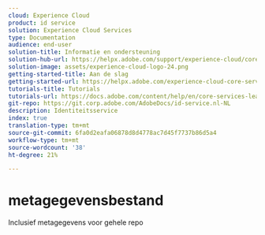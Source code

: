 ```yaml
---
cloud: Experience Cloud
product: id service
solution: Experience Cloud Services
type: Documentation
audience: end-user
solution-title: Informatie en ondersteuning
solution-hub-url: https://helpx.adobe.com/support/experience-cloud/core-services.html
solution-image: assets/experience-cloud-logo-24.png
getting-started-title: Aan de slag
getting-started-url: https://helpx.adobe.com/experience-cloud-core-services/get-started.html
tutorials-title: Tutorials
tutorials-url: https://docs.adobe.com/content/help/en/core-services-learn/tutorials/overview.html
git-repo: https://git.corp.adobe.com/AdobeDocs/id-service.nl-NL
description: Identiteitsservice
index: true
translation-type: tm+mt
source-git-commit: 6fa0d2eafa06878d8d4778ac7d45f7737b86d5a4
workflow-type: tm+mt
source-wordcount: '38'
ht-degree: 21%

---
```



# metagegevensbestand

Inclusief metagegevens voor gehele repo